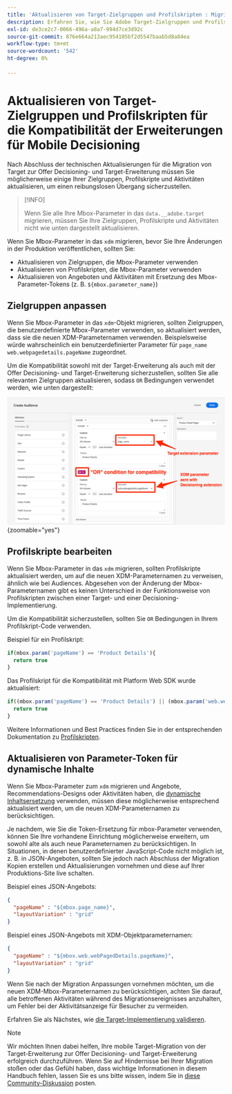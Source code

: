 ```yaml
---
title: 'Aktualisieren von Target-Zielgruppen und Profilskripten : Migrieren der Adobe Target-Implementierung in Ihrer Mobile App zur Offer Decisioning- und Target-Erweiterung'
description: Erfahren Sie, wie Sie Adobe Target-Zielgruppen und Profilskripte aktualisieren können, um die Kompatibilität mit der Offer Decisioning- und Target-Erweiterung sicherzustellen.
exl-id: de3ce2c7-0066-496a-a8a7-994d7ce3d92c
source-git-commit: 876e664a213aec954105bf2d5547baab5d8a84ea
workflow-type: tm+mt
source-wordcount: '542'
ht-degree: 0%

---
```


# Aktualisieren von Target-Zielgruppen und Profilskripten für die Kompatibilität der Erweiterungen für Mobile Decisioning


Nach Abschluss der technischen Aktualisierungen für die Migration von Target zur Offer Decisioning- und Target-Erweiterung müssen Sie möglicherweise einige Ihrer Zielgruppen, Profilskripte und Aktivitäten aktualisieren, um einen reibungslosen Übergang sicherzustellen.

>[!INFO]
>
>Wenn Sie alle Ihre Mbox-Parameter in das `data.__adobe.target` migrieren, müssen Sie Ihre Zielgruppen, Profilskripte und Aktivitäten nicht wie unten dargestellt aktualisieren.


Wenn Sie Mbox-Parameter in das `xdm` migrieren, bevor Sie Ihre Änderungen in der Produktion veröffentlichen, sollten Sie:

* Aktualisieren von Zielgruppen, die Mbox-Parameter verwenden
* Aktualisieren von Profilskripten, die Mbox-Parameter verwenden
* Aktualisieren von Angeboten und Aktivitäten mit Ersetzung des Mbox-Parameter-Tokens (z. B. `${mbox.parameter_name}`)

## Zielgruppen anpassen

Wenn Sie Mbox-Parameter in das `xdm`-Objekt migrieren, sollten Zielgruppen, die benutzerdefinierte Mbox-Parameter verwenden, so aktualisiert werden, dass sie die neuen XDM-Parameternamen verwenden. Beispielsweise würde wahrscheinlich ein benutzerdefinierter Parameter für `page_name` `web.webpagedetails.pageName` zugeordnet.

Um die Kompatibilität sowohl mit der Target-Erweiterung als auch mit der Offer Decisioning- und Target-Erweiterung sicherzustellen, sollten Sie alle relevanten Zielgruppen aktualisieren, sodass `OR` Bedingungen verwendet werden, wie unten dargestellt:

![Anzeigen und Aktualisieren einer Target-Zielgruppe für die Kompatibilität mit der Offer Decisioning- und Target-Erweiterung](assets/target-audience-update.png){zoomable="yes"}

## Profilskripte bearbeiten

Wenn Sie Mbox-Parameter in das `xdm` migrieren, sollten Profilskripte aktualisiert werden, um auf die neuen XDM-Parameternamen zu verweisen, ähnlich wie bei Audiences. Abgesehen von der Änderung der Mbox-Parameternamen gibt es keinen Unterschied in der Funktionsweise von Profilskripten zwischen einer Target- und einer Decisioning-Implementierung.

Um die Kompatibilität sicherzustellen, sollten Sie `OR` Bedingungen in Ihrem Profilskript-Code verwenden.

Beispiel für ein Profilskript:

```Javascript
if(mbox.param('pageName') == 'Product Details'){
  return true
}
```

Das Profilskript für die Kompatibilität mit Platform Web SDK wurde aktualisiert:

```Javascript
if((mbox.param('pageName') == 'Product Details') || (mbox.param('web.webPageDetails.pageName') =='Product Details')){
  return true
}
```

Weitere Informationen und Best Practices finden Sie in der entsprechenden Dokumentation zu [Profilskripten](https://experienceleague.adobe.com/en/docs/target/using/audiences/visitor-profiles/profile-parameters).

## Aktualisieren von Parameter-Token für dynamische Inhalte

Wenn Sie Mbox-Parameter zum `xdm` migrieren und Angebote, Recommendations-Designs oder Aktivitäten haben, die [dynamische Inhaltsersetzung](https://experienceleague.adobe.com/en/docs/target/using/experiences/offers/passing-profile-attributes-to-the-html-offer) verwenden, müssen diese möglicherweise entsprechend aktualisiert werden, um die neuen XDM-Parameternamen zu berücksichtigen.

Je nachdem, wie Sie die Token-Ersetzung für mbox-Parameter verwenden, können Sie Ihre vorhandene Einrichtung möglicherweise erweitern, um sowohl alte als auch neue Parameternamen zu berücksichtigen. In Situationen, in denen benutzerdefinierter JavaScript-Code nicht möglich ist, z. B. in JSON-Angeboten, sollten Sie jedoch nach Abschluss der Migration Kopien erstellen und Aktualisierungen vornehmen und diese auf Ihrer Produktions-Site live schalten.

Beispiel eines JSON-Angebots:

```JSON
{
  "pageName" : "${mbox.page_name}",
  "layoutVariation" : "grid"
}
```

Beispiel eines JSON-Angebots mit XDM-Objektparameternamen:

```JSON
{
  "pageName" : "${mbox.web.webPagedDetails.pageName}",
  "layoutVariation" : "grid"
}
```

Wenn Sie nach der Migration Anpassungen vornehmen möchten, um die neuen XDM-Mbox-Parameternamen zu berücksichtigen, achten Sie darauf, alle betroffenen Aktivitäten während des Migrationsereignisses anzuhalten, um Fehler bei der Aktivitätsanzeige für Besucher zu vermeiden.


Erfahren Sie als Nächstes, wie [ die Target-Implementierung validieren](validate.md).

>[!NOTE]
>
>Wir möchten Ihnen dabei helfen, Ihre mobile Target-Migration von der Target-Erweiterung zur Offer Decisioning- und Target-Erweiterung erfolgreich durchzuführen. Wenn Sie auf Hindernisse bei Ihrer Migration stoßen oder das Gefühl haben, dass wichtige Informationen in diesem Handbuch fehlen, lassen Sie es uns bitte wissen, indem Sie in [diese Community-Diskussion](https://experienceleaguecommunities.adobe.com/t5/adobe-experience-platform-data/tutorial-discussion-migrate-target-from-at-js-to-web-sdk/m-p/575587#M463) posten.

